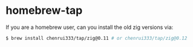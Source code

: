 # homebrew-tap

If you are a homebrew user, can you install the old zig versions via:

```sh
$ brew install chenrui333/tap/zig@0.11 # or chenrui333/tap/zig@0.12
```
